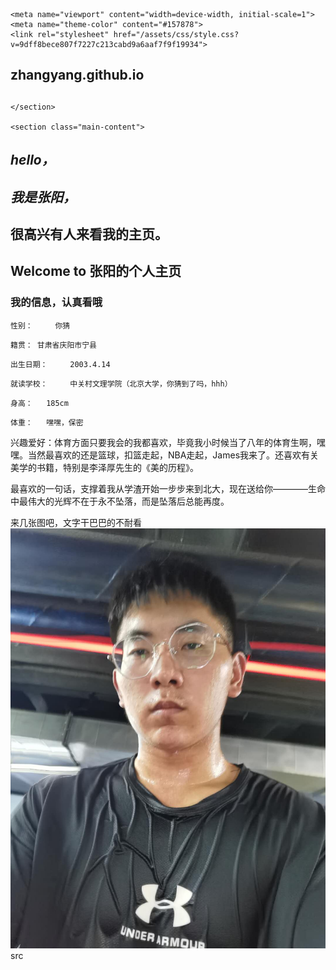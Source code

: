 <!DOCTYPE html>
<html lang="en-US">
  <head>
    <meta charset="UTF-8">

<!-- Begin Jekyll SEO tag v2.6.1 -->
<title>Hello， | zhangyang.github.io</title>
<meta name="generator" content="Jekyll v3.9.0" />
<meta property="og:title" content="Hello，" />
<meta property="og:locale" content="en_US" />
<link rel="canonical" href="https://zhangyang.github.io/" />
<meta property="og:url" content="https://zhangyang.github.io/" />
<meta property="og:site_name" content="zhangyang.github.io" />
<script type="application/ld+json">
{"@type":"WebSite","headline":"Hello，","url":"https://zhangyang.github.io/","name":"zhangyang.github.io","@context":"https://schema.org"}</script>
<!-- End Jekyll SEO tag -->

    <meta name="viewport" content="width=device-width, initial-scale=1">
    <meta name="theme-color" content="#157878">
    <link rel="stylesheet" href="/assets/css/style.css?v=9dff8bece807f7227c213cabd9a6aaf7f9f19934">
  </head>
  <body>
    <section class="page-header">
      <h1 class="project-name">zhangyang.github.io</h1>
      <h2 class="project-tagline"></h2>
      
      
    </section>

    <section class="main-content">
      
<h1 id="Hello"><em>hello，</em></h1>
<h1 id="我是张阳"><em>我是张阳，</em></h1>
<h1 id="很高兴有人来看我的主页">很高兴有人来看我的主页。</h1>
<h2 id="welcome-to-张阳的个人主页"><strong>Welcome to 张阳的个人主页</strong></h2>
<h3 id="我的信息，认真看哦">我的信息，认真看哦</h3>

<p><code class="language-plaintext highlighter-rouge">性别：     你猜</code></p>

<p><code class="language-plaintext highlighter-rouge">籍贯： 甘肃省庆阳市宁县</code></p>

<p><code class="language-plaintext highlighter-rouge">出生日期：     2003.4.14</code></p>

<p><code class="language-plaintext highlighter-rouge">就读学校：     中关村文理学院（北京大学，你猜到了吗，hhh）</code></p>
<p><code class="language-plaintext highlighter-rouge">身高：   185cm  </code></p>
<p><code class="language-plaintext highlighter-rouge">体重：   嘿嘿，保密  </code></p>
<p>兴趣爱好：体育方面只要我会的我都喜欢，毕竟我小时候当了八年的体育生啊，嘿嘿。当然最喜欢的还是篮球，扣篮走起，NBA走起，James我来了。还喜欢有关美学的书籍，特别是李泽厚先生的《美的历程》。
<p>最喜欢的一句话，支撑着我从学渣开始一步步来到北大，现在送给你————生命中最伟大的光辉不在于永不坠落，而是坠落后总能再度。
<p>来几张图吧，文字干巴巴的不耐看
<img src="b2c50e29740b5a24c509c69c6de3f5f.jpg" alt="b2c50e29740b5a24c509c69c6de3f5f.jpg">   src
